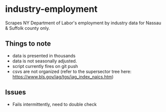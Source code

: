 # industry-employment
Scrapes NY Department of Labor's employment by industry data for Nassau & Suffolk county only.

## Things to note
 - data is presented in thousands
 - data is not seasonally adjusted.
 - script currently fires on git push
 - csvs are not organized (refer to the supersector tree here: https://www.bls.gov/iag/tgs/iag_index_naics.htm)

## Issues
 - Fails intermittently, need to double check
